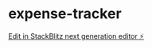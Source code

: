 # expense-tracker

[Edit in StackBlitz next generation editor ⚡️](https://stackblitz.com/~/github.com/SandeepaAthukorala/expense-tracker)